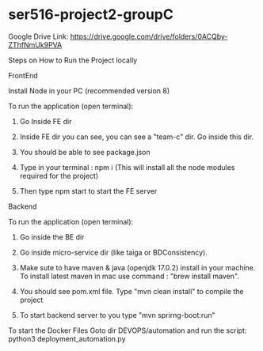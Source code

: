# ser516-project2-groupC

Google Drive Link: https://drive.google.com/drive/folders/0ACQby-ZThfNmUk9PVA

Steps on How to Run the Project locally

FrontEnd

Install Node in your PC (recommended version 8)

To run the application (open terminal):

1. Go Inside FE dir

2. Inside FE dir you can see, you can see a "team-c" dir. Go inside this dir.

3. You should be able to see package.json

4. Type in your terminal : npm i (This will install all the node modules required for the project)

5. Then type npm start to start the FE server

Backend

To run the application (open terminal):

1. Go inside the BE dir

2. Go inside micro-service dir (like taiga or BDConsistency).

3. Make sute to have maven & java (openjdk 17.0.2) install in your machine. To install latest maven in mac use command : "brew install maven".

4. You should see pom.xml file. Type "mvn clean install" to compile the project

5. To start backend server to you type "mvn sprirng-boot:run"

To start the Docker Files
Goto dir DEVOPS/automation and run the script: python3 deployment_automation.py
